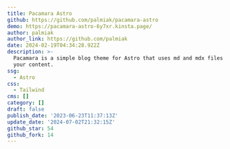 ```yaml
---
title: Pacamara Astro
github: https://github.com/palmiak/pacamara-astro
demo: https://pacamara-astro-6y7xr.kinsta.page/
author: palmiak
author_link: https://github.com/palmiak
date: 2024-02-19T04:34:28.922Z
description: >-
  Pacamara is a simple blog theme for Astro that uses md and mdx files to store
  your content.
ssg:
  - Astro
css:
  - Tailwind
cms: []
category: []
draft: false
publish_date: '2023-06-23T11:37:13Z'
update_date: '2024-07-02T21:32:15Z'
github_star: 54
github_fork: 14
---
```

